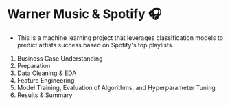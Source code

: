 # Warner Music & Spotify 🎧
* This is a machine learning project that leverages classification models to predict artists success based on Spotify's top playlists.
1. Business Case Understanding
2. Preparation
3. Data Cleaning & EDA
4. Feature Engineering
5. Model Training, Evaluation of Algorithms, and Hyperparameter Tuning
6. Results & Summary
